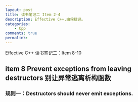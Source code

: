 ```yaml
---
layout: post
title: 读书笔记二 Item 2-4
description: Effective C++,由侯捷译。
categories:
    - Cpp
comments: true
permalink: 
---
```

Effective C++ 读书笔记二：Item 8-10

## item 8 Prevent exceptions from leaving destructors 别让异常逃离析构函数

###  规则一：Destructors should never emit exceptions.

